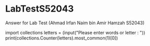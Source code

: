 # LabTestS52043
Answer for Lab Test (Ahmad Irfan Naim bin Amir Hamzah S52043)

import collections
letters = (input("Please enter words or letter : "))
print(collections.Counter(letters).most_common(1)[0])
